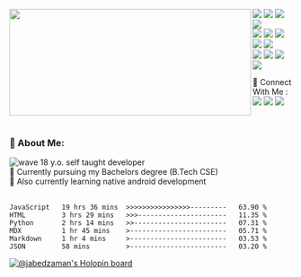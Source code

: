 <p>
  <img align="left" width="430" height="190" src="https://github-readme-stats.vercel.app/api?username=jabedzaman&theme=dark&hide_border=false&include_all_commits=true&count_private=true"/>
  <p >  
    <img src="https://img.shields.io/badge/-React-FA6400?style=flat-square&logo=React&logoColor=white"/>
    <img src="https://img.shields.io/badge/-tailwindcss-EC4D37?style=flat-square&logo=tailwindcss&logoColor=white"/>
    <img src="https://img.shields.io/badge/-Next-42B883?style=flat-square&logo=next.js&logoColor=white"/>
    <img src="https://img.shields.io/badge/-Firebase-F6820D?style=flat-square&logo=FireBase&logoColor=white"/><br/>
    <img src="https://img.shields.io/badge/-Github-181717?style=flat-square&logo=GitHub&logoColor=white"/>
    <img src="https://img.shields.io/badge/-Git-F44D27?style=flat-square&logo=Git&logoColor=white"/>
    <img src="https://img.shields.io/badge/-Slack-E01563?style=flat-square&logo=Slack&logoColor=white"/>
    <img src="https://img.shields.io/badge/-Python-5e8d5a?style=flat-square&logo=Python&logoColor=white"/>
    <img src="https://img.shields.io/badge/-HTML5-E34F26?style=flat-square&logo=HTML5&logoColor=white"/><br/>
    <img src="https://img.shields.io/badge/-CSS3-1572B6?style=flat-square&logo=CSS3&logoColor=white"/>
    <!-- <img src="https://img.shields.io/badge/-Manjaro-34BE5B?style=flat-square&logo=Manjaro&logoColor=white"/> -->
    <img src="https://img.shields.io/badge/-ubuntu-A80030?style=flat-square&logo=Ubuntu&logoColor=white"/>
    <img src="https://img.shields.io/badge/-Javascript-336791?style=flat-square&logo=Javascript&logoColor=white"/>
    <!--<img src="https://img.shields.io/badge/-Google%20Cloud-4285F4?style=flat-square&logo=Google%20Cloud&logoColor=white"/>-->
    <img src="https://img.shields.io/badge/-Heroku-6762a6?style=flat-square&logo=heroku&logoColor=white"/>
  </p>
</p>
<p>
  📣 Connect With Me :<br/>
  <a href="mailto:jabedzaman2004@gmail.com?subject=[GitHub]%20🔥%20Want%20To%20contact&body=Good%20Morning%20Jabed%20..."><img src="https://img.shields.io/badge/e‑mail-D14836.svg?style=for-the-badge&logo=GMail&logoColor=white"/></a>
  <a href="https://twitter.com/xenseee"><img src="https://img.shields.io/badge/twitter-E4405F.svg?style=for-the-badge&logo=twitter&logoColor=white"/></a>
  <a href="https://linkedin.com/in/jabedzaman"><img src="https://img.shields.io/badge/linkedin-0077B5.svg?style=for-the-badge&logo=linkedin&logoColor=white"/></a>
</p>
</br>

### 🚀 About Me:
<img src="https://cdn.jsdelivr.net/gh/Readme-Workflows/Readme-Icons@main/icons/gifs/wave.gif" alt="wave"/> 18 y.o. self taught developer<br>
🔭 Currently pursuing my Bachelors degree (B.Tech CSE)<br>
🌱 Also currently learning native android development<br><br>
<!--
### 💰 You can help me by Donating
[![BuyMeACoffee](https://img.shields.io/badge/Buy%20Me%20a%20Coffee-ffdd00?style=for-the-badge&logo=buy-me-a-coffee&logoColor=black)](https://buymeacoffee.com/xense)
[![Patreon](https://img.shields.io/badge/Patreon-F96854?style=for-the-badge&logo=patreon&logoColor=white)](https://patreon.com/xenseee) 
[![Ko-Fi](https://img.shields.io/badge/Ko--fi-F16061?style=for-the-badge&logo=ko-fi&logoColor=white)](https://ko-fi.com/xenseee)  
[![](https://visitcount.itsvg.in/api?id=jabedzaman&icon=0&color=0)](https://visitcount.itsvg.in)
-->


<!--START_SECTION:waka-->

```text
JavaScript   19 hrs 36 mins  >>>>>>>>>>>>>>>>---------   63.90 %
HTML         3 hrs 29 mins   >>>----------------------   11.35 %
Python       2 hrs 14 mins   >>-----------------------   07.31 %
MDX          1 hr 45 mins    >------------------------   05.71 %
Markdown     1 hr 4 mins     >------------------------   03.53 %
JSON         58 mins         >------------------------   03.20 %
```

<!--END_SECTION:waka-->

[![@jabedzaman's Holopin board](https://holopin.me/jabedzaman)](https://holopin.io/@jabedzaman)
